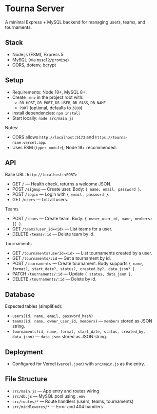 # Tourna Server

A minimal Express + MySQL backend for managing users, teams, and tournaments.

## Stack
- Node.js (ESM), Express 5
- MySQL (via `mysql2/promise`)
- CORS, dotenv, bcrypt

## Setup
- Requirements: Node 18+, MySQL 8+.
- Create `.env` in the project root with:
  - `DB_HOST`, `DB_PORT`, `DB_USER`, `DB_PASS`, `DB_NAME`
  - `PORT` (optional, defaults to `3000`)
- Install dependencies: `npm install`
- Start locally: `node src/main.js`

Notes:
- CORS allows `http://localhost:5173` and `https://tourna-nine.vercel.app`.
- Uses ESM (`type: module`); Node 18+ recommended.

## API
Base URL: `http://localhost:<PORT>`

- GET `/` — Health check, returns a welcome JSON.
- POST `/signup` — Create user. Body: `{ name, email, password }`.
- POST `/login` — Login with `{ email, password }`.
- GET `/users` — List all users.

Teams
- POST `/teams` — Create team. Body: `{ owner_user_id, name, members: [] }`.
- GET `/teams?user_id=<id>` — List teams for a user.
- DELETE `/teams/:id` — Delete team by id.

Tournaments
- GET `/tournaments?userId=<id>` — List tournaments created by a user.
- GET `/tournaments/:id` — Get a tournament by id.
- POST `/tournaments` — Create tournament. Body supports `{ name, format?, start_date?, status?, created_by?, data_json? }`.
- PATCH `/tournaments/:id` — Update `{ status, data_json }`.
- DELETE `/tournaments/:id` — Delete by id.

## Database
Expected tables (simplified):
- `users(id, name, email, password_hash)`
- `teams(id, name, owner_user_id, members)` — `members` stored as JSON string.
- `tournaments(id, name, format, start_date, status, created_by, data_json)` — `data_json` stored as JSON string.

## Deployment
- Configured for Vercel (`vercel.json`) with `src/main.js` as the entry.

## File Structure
- `src/main.js` — App entry and routes wiring
- `src/db.js` — MySQL pool using `.env`
- `src/routes/*` — Route handlers (users, teams, tournaments)
- `src/middlewares/*` — Error and 404 handlers
